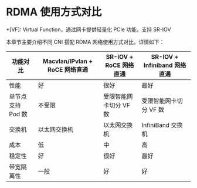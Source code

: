 # RDMA 使用方式对比

*[VF]: Virtual Function，通过网卡提供轻量化 PCIe 功能，支持 SR-IOV 

本章节主要介绍不同 CNI 搭配 RDMA 网络使用方式对比，详情如下：



| 功能对比           | Macvlan/IPvlan + RoCE 网络直通 | SR-IOV + RoCE 网络直通   | SR-IOV + Infiniband 网络直通 |
| ------------------ | ----------------------------- | ---------------------- | -------------------------- |
| 性能               | 好                            | 很好                   | 最好                       |
| 单节点支持 Pod 数 | 不受限                        | 受限智能网卡切分 VF 数 | 受限智能网卡切分 VF 数     |
| 交换机             | 以太网交换机                  | 以太网交换机           | InfiniBand 交换机                  |
| 成本               | 低                            | 中                     | 高                         |
| 稳定性             | 好                            | 很好                   | 最好                       |
| 带宽隔离性         | 一般                          | 好                     | 好                         |

